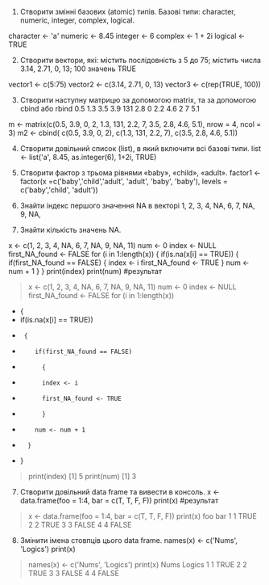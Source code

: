 1. Створити змінні базових (atomic) типів. Базові типи: character, numeric,
integer, complex, logical.

character <- 'a'
numeric <- 8.45
integer <- 6
complex <- 1 + 2i
logical <- TRUE

2. Створити вектори, які: містить послідовність з 5 до 75; містить числа 3.14,
2.71, 0, 13; 100 значень TRUE

vector1 <- c(5:75)
vector2 <- c(3.14, 2.71, 0, 13)
vector3 <- c(rep(TRUE, 100))

3. Створити наступну матрицю за допомогою matrix, та за допомогою cbind
або rbind
0.5 1.3 3.5
3.9 131 2.8
0 2.2 4.6
2 7 5.1

m <- matrix(c(0.5, 3.9, 0, 2, 1.3, 131, 2.2, 7, 3.5, 2.8, 4.6, 5.1), nrow = 4, ncol = 3)
m2 <- cbind( c(0.5, 3.9, 0, 2), c(1.3, 131, 2.2, 7), c(3.5, 2.8, 4.6, 5.1))

4. Створити довільний список (list), в який включити всі базові типи.
list <- list('a', 8.45, as.integer(6), 1+2i, TRUE)

5. Створити фактор з трьома рівнями «baby», «child», «adult».
factor1 <- factor(x =c('baby','child','adult', 'adult', 'baby', 'baby'),
                  levels = c('baby','child', 'adult'))

6. Знайти індекс першого значення NA в векторі 1, 2, 3, 4, NA, 6, 7, NA, 9, NA,
11. Знайти кількість значень NA.

x <- c(1, 2, 3, 4, NA, 6, 7, NA, 9, NA, 11)
num <- 0
index <- NULL
first_NA_found <- FALSE
for (i in 1:length(x))
{
  if(is.na(x[i] == TRUE))
     {
        if(first_NA_found == FALSE)
          {
          index <- i
          first_NA_found <- TRUE
          } 
        num <- num + 1
      }
}
print(index)
print(num)
#результат
> x <- c(1, 2, 3, 4, NA, 6, 7, NA, 9, NA, 11)
> num <- 0
> index <- NULL
> first_NA_found <- FALSE
> for (i in 1:length(x))
+ {
+   if(is.na(x[i] == TRUE))
+      {
+         if(first_NA_found == FALSE)
+           {
+           index <- i
+           first_NA_found <- TRUE
+           } 
+         num <- num + 1
+       }
+ }
> print(index)
[1] 5
> print(num)
[1] 3


7. Створити довільний data frame та вивести в консоль.
x <- data.frame(foo = 1:4, bar = c(T, T, F, F))
print(x)
#результат
> x <- data.frame(foo = 1:4, bar = c(T, T, F, F))
> print(x)
  foo   bar
1   1  TRUE
2   2  TRUE
3   3 FALSE
4   4 FALSE

8. Змінити імена стовпців цього data frame.
names(x) <- c('Nums', 'Logics')
print(x)

> names(x) <- c('Nums', 'Logics')
> print(x)
  Nums Logics
1    1   TRUE
2    2   TRUE
3    3  FALSE
4    4  FALSE

